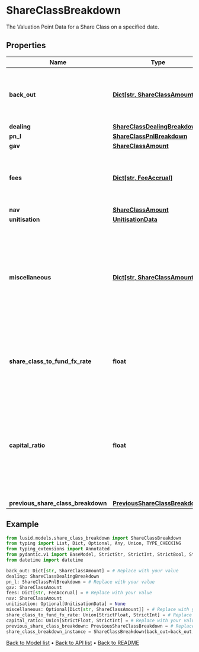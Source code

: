 # ShareClassBreakdown

The Valuation Point Data for a Share Class on a specified date.
## Properties
Name | Type | Description | Notes
------------ | ------------- | ------------- | -------------
**back_out** | [**Dict[str, ShareClassAmount]**](ShareClassAmount.md) | Bucket of detail for the Valuation Point where data points have been &#39;backed out&#39;. | 
**dealing** | [**ShareClassDealingBreakdown**](ShareClassDealingBreakdown.md) |  | 
**pn_l** | [**ShareClassPnlBreakdown**](ShareClassPnlBreakdown.md) |  | 
**gav** | [**ShareClassAmount**](ShareClassAmount.md) |  | 
**fees** | [**Dict[str, FeeAccrual]**](FeeAccrual.md) | Bucket of detail for any &#39;Fees&#39; that have been charged in the selected period. | 
**nav** | [**ShareClassAmount**](ShareClassAmount.md) |  | 
**unitisation** | [**UnitisationData**](UnitisationData.md) |  | [optional] 
**miscellaneous** | [**Dict[str, ShareClassAmount]**](ShareClassAmount.md) | Not used directly by the LUSID engines but serves as a holding area for any custom derived data points that may be useful in, for example, fee calculations). | [optional] 
**share_class_to_fund_fx_rate** | **float** | The fx rate from the Share Class currency to the fund currency at this valuation point. | 
**capital_ratio** | **float** | The proportion of the fund&#39;s adjusted beginning equity (ie: the sum of the previous NAV and the net dealing) that is invested in the share class. | 
**previous_share_class_breakdown** | [**PreviousShareClassBreakdown**](PreviousShareClassBreakdown.md) |  | 
## Example

```python
from lusid.models.share_class_breakdown import ShareClassBreakdown
from typing import List, Dict, Optional, Any, Union, TYPE_CHECKING
from typing_extensions import Annotated
from pydantic.v1 import BaseModel, StrictStr, StrictInt, StrictBool, StrictFloat, StrictBytes, Field, validator, ValidationError, conlist, constr
from datetime import datetime

back_out: Dict[str, ShareClassAmount] = # Replace with your value
dealing: ShareClassDealingBreakdown
pn_l: ShareClassPnlBreakdown = # Replace with your value
gav: ShareClassAmount
fees: Dict[str, FeeAccrual] = # Replace with your value
nav: ShareClassAmount
unitisation: Optional[UnitisationData] = None
miscellaneous: Optional[Dict[str, ShareClassAmount]] = # Replace with your value
share_class_to_fund_fx_rate: Union[StrictFloat, StrictInt] = # Replace with your value
capital_ratio: Union[StrictFloat, StrictInt] = # Replace with your value
previous_share_class_breakdown: PreviousShareClassBreakdown = # Replace with your value
share_class_breakdown_instance = ShareClassBreakdown(back_out=back_out, dealing=dealing, pn_l=pn_l, gav=gav, fees=fees, nav=nav, unitisation=unitisation, miscellaneous=miscellaneous, share_class_to_fund_fx_rate=share_class_to_fund_fx_rate, capital_ratio=capital_ratio, previous_share_class_breakdown=previous_share_class_breakdown)

```

[Back to Model list](../README.md#documentation-for-models) &#8226; [Back to API list](../README.md#documentation-for-api-endpoints) &#8226; [Back to README](../README.md)

